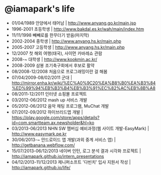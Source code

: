 @iamapark's life
===============

- 01/04/1989 안양에서 태어남 | http://www.anyang.go.kr/main.jsp
- 1996-2001 초등학생 | http://www.bakdal.es.kr/wah/main/index.htm
- 11/11/1998 빼빼로를 한무더기 받음(마지막)
- 2002-2004 중학생 | http://www.anyang.hs.kr/main.php
- 2005-2007 고등학생 | http://www.anyang.hs.kr/main.php
- 12/2007 첫 해외 여행(태국), 사이먼 카바레쇼 관람
- 2008-~ 대학생 | http://www.kookmin.ac.kr/
- 2008-2009 삼봉 조기축구회에서 후보로 활약
- 08/2008-12/2008 처음으로 프로그래밍이란 걸 해봄
- 07/04/2009-08/02/2011 군대 | http://mirror.enha.kr/wiki/%EC%A0%9C20%EA%B8%B0%EA%B3%84%ED%99%94%EB%B3%B4%EB%B3%91%EC%82%AC%EB%8B%A8
- 08/2011-12/2011 인터넷 쇼핑몰 프로젝트
- 03/2012-06/2012 mash up 서비스 개발
- 05/2012-06/2012 음악 채팅 프로그램, MuChat 개발
- 07/2012-09/2012 하이브리드앱 개발 | https://play.google.com/store/apps/details?id=com.smartteam.ax.newsholder&hl=ko
- 03/2013-06/2013 NHN SW 멤버십 예비과정(웹 사이트 개발-EasyMark) | http://www.easymark.pe.kr
- 30/06/2013-~ 안드로이드 앱 개발(과외 중계 서비스 앱) | http://getbanana.webflow.com/
- 15/07/2013-06/12/2013 네이버 인턴, 로그 분석 결과 시각화 프로젝트 | http://iamapark.github.io/intern_presentations
- 04/12/2013-11/12/2013 제니퍼소프트 '다빈치' 입사 지원서 작성 | http://iamapark.github.io/life/